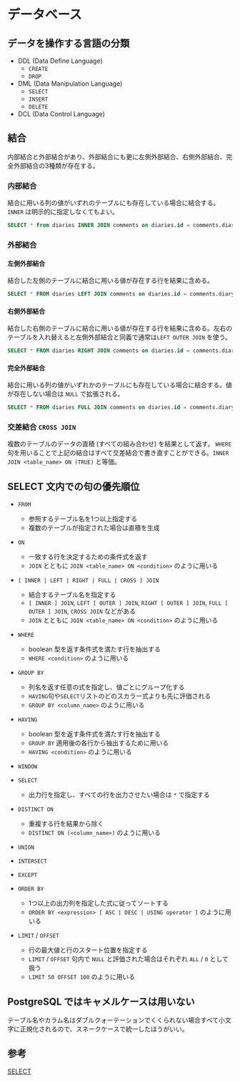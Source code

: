# データベース

## データを操作する言語の分類

- DDL (Data Define Language)
  - `CREATE`
  - `DROP`
- DML (Data Manipulation Language)
  - `SELECT`
  - `INSERT`
  - `DELETE`
- DCL (Data Control Language)



## 結合

内部結合と外部結合があり、外部結合にも更に左側外部結合、右側外部結合、完全外部結合の3種類が存在する。

### 内部結合

結合に用いる列の値がいずれのテーブルにも存在している場合に結合する。`INNER` は明示的に指定しなくてもよい。

```sql
SELECT * from diaries INNER JOIN comments on diaries.id = comments.diary_id ORDER BY id;
```

### 外部結合

#### 左側外部結合

結合した左側のテーブルに結合に用いる値が存在する行を結果に含める。

```sql
SELECT * FROM diaries LEFT JOIN comments on diaries.id = comments.diary_id ORDER BY id;
```

#### 右側外部結合

結合した右側のテーブルに結合に用いる値が存在する行を結果に含める。左右のテーブルを入れ替えると左側外部結合と同義で通常は`LEFT OUTER JOIN` を使う。

```sql
SELECT * FROM diaries RIGHT JOIN comments on diaries.id = comments.diary_id ORDER BY id;
```

#### 完全外部結合

結合に用いる列の値がいずれかのテーブルにも存在している場合に結合する。値が存在しない場合は `NULL` で拡張される。

```sql
SELECT * FROM diaries FULL JOIN comments on diaries.id = comments.diary_id ORDER BY id;
```

### 交差結合 `CROSS JOIN`

複数のテーブルのデータの直積 (すべての組み合わせ) を結果として返す。
`WHERE` 句を用いることで上記の結合はすべて交差結合で書き直すことができる。`INNER JOIN <table_name> ON (TRUE)` と等価。



## SELECT 文内での句の優先順位

- `FROM`
  - 参照するテーブル名を1つ以上指定する
  - 複数のテーブルが指定された場合は直積を生成
- `ON`
  - 一致する行を決定するための条件式を返す
  - `JOIN` とともに `JOIN <table_name> ON <condition>` のように用いる
- `[ INNER | LEFT | RIGHT | FULL | CROSS ] JOIN`
  - 結合するテーブル名を指定する
  - `[ INNER ] JOIN`, `LEFT [ OUTER ] JOIN`, `RIGHT [ OUTER ] JOIN`, `FULL [ OUTER ] JOIN`, `CROSS JOIN` などがある
  - `JOIN` とともに `JOIN <table_name> ON <condition>` のように用いる

- `WHERE`
  - boolean 型を返す条件式を満たす行を抽出する
  - `WHERE <condition>` のように用いる
- `GROUP BY`
  - 列名を返す任意の式を指定し、値ごとにグループ化する
  - `HAVING`句や`SELECT`リストのどのスカラー式よりも先に評価される
  - `GROUP BY <column_name>` のように用いる

- `HAVING`
  - boolean 型を返す条件式を満たす行を抽出する
  - `GROUP BY` 適用後の各行から抽出するために用いる
  - `HAVING <condition>` のように用いる
- `WINDOW`
- `SELECT`
  - 出力行を指定し、すべての行を出力させたい場合は `*` で指定する
- `DISTINCT ON `
  - 重複する行を結果から除く
  - `DISTINCT ON (<column_name>)` のように用いる
- `UNION`
- `INTERSECT`
- `EXCEPT`
- `ORDER BY`
  - 1つ以上の出力列を指定した式に従ってソートする
  - `ORDER BY <expression> [ ASC | DESC | USING operator ]` のように用いる
- `LIMIT` / `OFFSET`
  - 行の最大値と行のスタート位置を指定する
  - `LIMIT` / `OFFSET` 句内で `NULL` と評価された場合はそれぞれ `ALL` / `0` として扱う
  - `LIMIT 50 OFFSET 100` のように用いる

## PostgreSQL ではキャメルケースは用いない

テーブル名やカラム名はダブルクォーテーションでくくられない場合すべて小文字に正規化されるので、スネークケースで統一したほうがいい。

## 参考

[SELECT](https://www.postgresql.jp/document/9.4/html/sql-select.html)